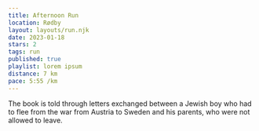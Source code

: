 ```yaml
---
title: Afternoon Run
location: Rødby
layout: layouts/run.njk
date: 2023-01-18
stars: 2
tags: run
published: true
playlist: lorem ipsum
distance: 7 km
pace: 5:55 /km
---
```


The book is told through letters exchanged between a Jewish boy who had to flee from the war from Austria to Sweden and his parents, who were not allowed to leave.